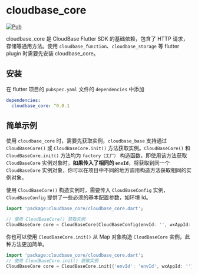# cloudbase_core

[![Pub](https://img.shields.io/pub/v/cloudbase_core)]()

cloudbase_core 是 CloudBase Flutter SDK 的基础依赖，包含了 HTTP 请求，存储等通用方法。使用 `cloudbase_function`、`cloudbase_storage` 等 flutter plugin 时需要先安装 cloudbase_core。

## 安装

在 flutter 项目的 `pubspec.yaml` 文件的 `dependencies` 中添加

```yaml
dependencies:
  cloudbase_core: ^0.0.1
```

## 简单示例

使用 `cloudbase_core` 时，需要先获取实例，`cloudbase_base` 支持通过 `CloudBaseCore()` 或 `CloudBaseCore.init()` 方法获取实例。`CloudBaseCore()` 和 `CloudBaseCore.init()` 方法均为 `factory（工厂）` 构造函数，即使用该方法获取 `CloudBaseCore` 实例对象时，**如果传入了相同的 `envId`**，将获取到同一个 `CloudBaseCore` 实例对象，你可以在项目中不同的地方调用构造方法获取相同的实例对象。

使用 `CloudBaseCore()` 构造实例时，需要传入 `CloudBaseConfig` 实例，`CloudBaseConfig` 提供了一些必须的基本配置参数，如环境 Id。

```dart
import 'package:cloudbase_core/cloudbase_core.dart';

// 使用 CloudBaseCore() 获取实例
CloudBaseCore core = CloudBaseCore(CloudBaseConfig(envId: '', wxAppId: ''));
```

你也可以使用 `CloudBaseCore.init()` 从 Map 对象构造 `CloudBaseCore` 实例，此种方法更加简单。

```dart
import 'package:cloudbase_core/cloudbase_core.dart';
// 使用 CloudBaseCore.init() 获取实例
CloudBaseCore core = CloudBaseCore.init({'envId': 'envId', wxAppId: ''});
```
